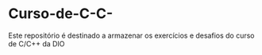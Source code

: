 # Curso-de-C-C-
Este repositório é destinado a armazenar os exercícios e desafios do curso de C/C++ da DIO
